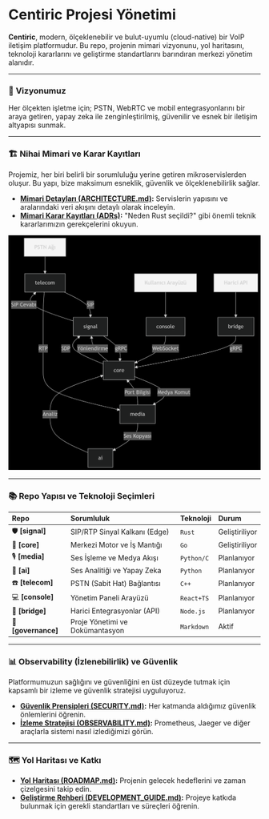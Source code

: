 # Centiric Projesi Yönetimi

**Centiric**, modern, ölçeklenebilir ve bulut-uyumlu (cloud-native) bir VoIP iletişim platformudur. Bu repo, projenin mimari vizyonunu, yol haritasını, teknoloji kararlarını ve geliştirme standartlarını barındıran merkezi yönetim alanıdır.

---

### 🚀 **Vizyonumuz**

Her ölçekten işletme için; PSTN, WebRTC ve mobil entegrasyonlarını bir araya getiren, yapay zeka ile zenginleştirilmiş, güvenilir ve esnek bir iletişim altyapısı sunmak.

---

### 🏗️ **Nihai Mimari ve Karar Kayıtları**

Projemiz, her biri belirli bir sorumluluğu yerine getiren mikroservislerden oluşur. Bu yapı, bize maksimum esneklik, güvenlik ve ölçeklenebilirlik sağlar.

-   **[Mimari Detayları (ARCHITECTURE.md)](ARCHITECTURE.md):** Servislerin yapısını ve aralarındaki veri akışını detaylı olarak inceleyin.
-   **[Mimari Karar Kayıtları (ADRs)](ADRs/):** "Neden Rust seçildi?" gibi önemli teknik kararlarımızın gerekçelerini okuyun.

![Nihai Mimari Diyagramı](diagrams/final_architecture.png)

---

### 📚 **Repo Yapısı ve Teknoloji Seçimleri**

| Repo | Sorumluluk | Teknoloji | Durum |
| :--- | :--- | :--- | :--- |
| 🛡️ **[signal]** | SIP/RTP Sinyal Kalkanı (Edge) | `Rust` | Geliştiriliyor |
| 🧠 **[core]** | Merkezi Motor ve İş Mantığı | `Go` | Geliştiriliyor |
| 🎙️ **[media]** | Ses İşleme ve Medya Akışı | `Python/C` | Planlanıyor |
| 🤖 **[ai]** | Ses Analitiği ve Yapay Zeka | `Python` | Planlanıyor |
| ☎️ **[telecom]** | PSTN (Sabit Hat) Bağlantısı | `C++` | Planlanıyor |
| 💻 **[console]** | Yönetim Paneli Arayüzü | `React+TS` | Planlanıyor |
| 🔌 **[bridge]** | Harici Entegrasyonlar (API) | `Node.js` | Planlanıyor |
| 📜 **[governance]**| Proje Yönetimi ve Dokümantasyon | `Markdown` | Aktif |

---

### 📊 **Observability (İzlenebilirlik) ve Güvenlik**

Platformumuzun sağlığını ve güvenliğini en üst düzeyde tutmak için kapsamlı bir izleme ve güvenlik stratejisi uyguluyoruz.

-   **[Güvenlik Prensipleri (SECURITY.md)](SECURITY.md):** Her katmanda aldığımız güvenlik önlemlerini öğrenin.
-   **[İzleme Stratejisi (OBSERVABILITY.md)](OBSERVABILITY.md):** Prometheus, Jaeger ve diğer araçlarla sistemi nasıl izlediğimizi görün.

---

### 🗺️ **Yol Haritası ve Katkı**

-   **[Yol Haritası (ROADMAP.md)](ROADMAP.md):** Projenin gelecek hedeflerini ve zaman çizelgesini takip edin.
-   **[Geliştirme Rehberi (DEVELOPMENT_GUIDE.md)](DEVELOPMENT_GUIDE.md):** Projeye katkıda bulunmak için gerekli standartları ve süreçleri öğrenin.
